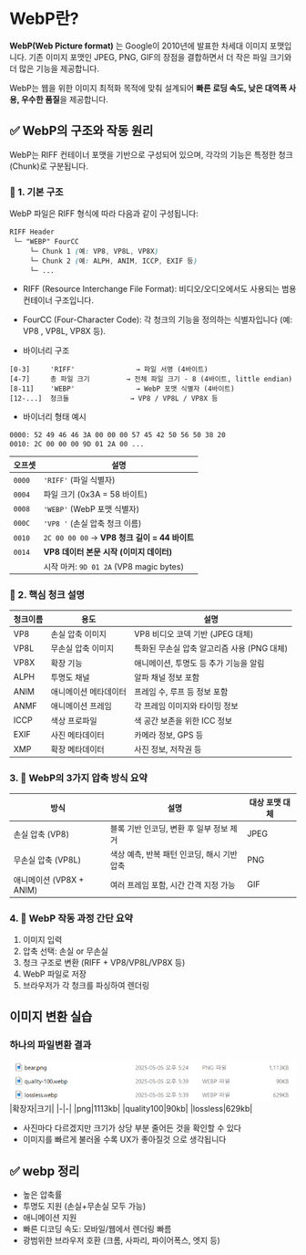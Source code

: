 # WebP란?
**WebP(Web Picture format)** 는 Google이 2010년에 발표한 차세대 이미지 포맷입니다.
기존 이미지 포맷인 JPEG, PNG, GIF의 장점을 결합하면서 더 작은 파일 크기와 더 많은 기능을 제공합니다.

WebP는 웹을 위한 이미지 최적화 목적에 맞춰 설계되어 **빠른 로딩 속도, 낮은 대역폭 사용, 우수한 품질**을 제공합니다.

## ✅ WebP의 구조와 작동 원리
WebP는 RIFF 컨테이너 포맷을 기반으로 구성되어 있으며, 각각의 기능은 특정한 청크(Chunk)로 구분됩니다.

### 🧱 1. 기본 구조
WebP 파일은 RIFF 형식에 따라 다음과 같이 구성됩니다:

```scss
RIFF Header
 └─ "WEBP" FourCC
     └─ Chunk 1 (예: VP8, VP8L, VP8X)
     └─ Chunk 2 (예: ALPH, ANIM, ICCP, EXIF 등)
     └─ ...
```
- RIFF (Resource Interchange File Format): 비디오/오디오에서도 사용되는 범용 컨테이너 구조입니다.

- FourCC (Four-Character Code): 각 청크의 기능을 정의하는 식별자입니다 (예: VP8 , VP8L, VP8X 등).

- 바이너리 구조
```
[0-3]     'RIFF'               → 파일 서명 (4바이트)
[4-7]     총 파일 크기         → 전체 파일 크기 - 8 (4바이트, little endian)
[8-11]    'WEBP'               → WebP 포맷 식별자 (4바이트)
[12-...]  청크들               → VP8 / VP8L / VP8X 등
```
- 바이너리 형태 예시
```
0000: 52 49 46 46 3A 00 00 00 57 45 42 50 56 50 38 20
0010: 2C 00 00 00 9D 01 2A 00 ...
```
| 오프셋    | 설명                                     |
| ------ | -------------------------------------- |
| `0000` | `'RIFF'` (파일 식별자)                      |
| `0004` | 파일 크기 (0x3A = 58 바이트)                  |
| `0008` | `'WEBP'` (WebP 포맷 식별자)                 |
| `000C` | `'VP8 '` (손실 압축 청크 이름)                 |
| `0010` | `2C 00 00 00` → **VP8 청크 길이 = 44 바이트** |
| `0014` | **VP8 데이터 본문 시작 (이미지 데이터)**            |
|        | 시작 마커: `9D 01 2A` (VP8 magic bytes)    |


### 🧠 2. 핵심 청크 설명
|청크이름|용도|설명|
|--|--|--|
|VP8|	손실 압축 이미지	|VP8 비디오 코덱 기반 (JPEG 대체)|
|VP8L|	무손실 압축 이미지|	특화된 무손실 압축 알고리즘 사용 (PNG 대체)|
|VP8X|	확장 기능|	애니메이션, 투명도 등 추가 기능을 알림|
|ALPH|	투명도 채널|	알파 채널 정보 포함|
|ANIM|	애니메이션 메타데이터|	프레임 수, 루프 등 정보 포함|
|ANMF|	애니메이션 프레임|	각 프레임 이미지와 타이밍 정보|
|ICCP|	색상 프로파일|	색 공간 보존을 위한 ICC 정보|
|EXIF|	사진 메타데이터|	카메라 정보, GPS 등|
|XMP|	확장 메타데이터|	사진 정보, 저작권 등|

### 3. 🎯 WebP의 3가지 압축 방식 요약
|방식	|설명	|대상 포맷 대체|
|-|-|-|
|손실 압축 (VP8)|	블록 기반 인코딩, 변환 후 일부 정보 제거|	JPEG|
|무손실 압축 (VP8L)|	색상 예측, 반복 패턴 인코딩, 해시 기반 압축|	PNG|
|애니메이션 (VP8X + ANIM)|	여러 프레임 포함, 시간 간격 지정 가능|GIF|

### 4. 🧪 WebP 작동 과정 간단 요약
1. 이미지 입력
1. 압축 선택: 손실 or 무손실
1. 청크 구조로 변환 (RIFF + VP8/VP8L/VP8X 등)
1. WebP 파일로 저장
1. 브라우저가 각 청크를 파싱하여 렌더링



## 이미지 변환 실습
### 하나의 파일변환 결과
![alt text](image-1.png)
|확장자|크기|
|-|-|
|png|1113kb|
|quality100|90kb|
|lossless|629kb|
- 사진마다 다르겠지만 크기가 상당 부분 줄어든 것을 확인할 수 있다
- 이미지를 빠르게 불러올 수록 UX가 좋아질것 으로 생각됩니다

## ✅ webp 정리
- 높은 압축률
- 투명도 지원 (손실+무손실 모두 가능)
- 애니메이션 지원
- 빠른 디코딩 속도: 모바일/웹에서 렌더링 빠름
- 광범위한 브라우저 호환 (크롬, 사파리, 파이어폭스, 엣지 등)